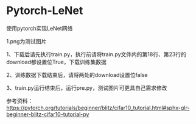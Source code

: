 # Pytorch-LeNet
使用pytorch实现LeNet网络

  1.png为测试图片

1、下载后请先执行train.py，执行前请将train.py文件内的第18行、第23行的download都设置位True，下载训练集数据

2、训练数据下载结束后，请将两处的download设置位false

3、train.py运行结束后，运行pre.py，测试图片可更具自己需求修改

参考资料：https://pytorch.org/tutorials/beginner/blitz/cifar10_tutorial.html#sphx-glr-beginner-blitz-cifar10-tutorial-py
